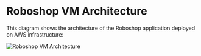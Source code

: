 # Roboshop VM Architecture 


This diagram shows the architecture of the Roboshop application deployed on AWS infrastructure:

![Roboshop VM Architecture](C:\Users\Siva\Desktop\roboshop-infra-dev.png)
